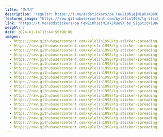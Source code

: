 ```yaml
---
title: "兔几4"
description: "regular: https://t.me/addstickers/pa_FewZi0h1ejMIakJmBe9X_by_SigStick19Bot"
featured_image: "https://raw.githubusercontent.com/kylelin1998/tg-sticker-spreading-worldwide-images/main/img/6a8cba33-e66d-4a59-a246-c2ccbbc36e99.jpg"
link: "https://t.me/addstickers/pa_FewZi0h1ejMIakJmBe9X_by_SigStick19Bot"
weight: 3
date: 2024-01-14T13:44:56+08:00
images:
  - https://raw.githubusercontent.com/kylelin1998/tg-sticker-spreading-worldwide-images/main/img/6a8cba33-e66d-4a59-a246-c2ccbbc36e99.jpg
  - https://raw.githubusercontent.com/kylelin1998/tg-sticker-spreading-worldwide-images/main/img/3ccb70d5-33d3-4d12-850d-dd55a874e8c5.jpg
  - https://raw.githubusercontent.com/kylelin1998/tg-sticker-spreading-worldwide-images/main/img/d206a26f-6b18-4193-94f5-cd8e76c475c8.jpg
  - https://raw.githubusercontent.com/kylelin1998/tg-sticker-spreading-worldwide-images/main/img/b53345ae-40ba-4bba-9c96-0a71b3efffb5.jpg
  - https://raw.githubusercontent.com/kylelin1998/tg-sticker-spreading-worldwide-images/main/img/eb8af146-303e-4c10-b531-9144c1ca2ccf.jpg
  - https://raw.githubusercontent.com/kylelin1998/tg-sticker-spreading-worldwide-images/main/img/cefd8992-462e-4e3e-a81a-65decbe6a47c.jpg
  - https://raw.githubusercontent.com/kylelin1998/tg-sticker-spreading-worldwide-images/main/img/f5acf65e-8641-4bc6-bbb4-c95131b47756.jpg
  - https://raw.githubusercontent.com/kylelin1998/tg-sticker-spreading-worldwide-images/main/img/9f47d971-34ed-4113-896c-dbc17258bc74.jpg
  - https://raw.githubusercontent.com/kylelin1998/tg-sticker-spreading-worldwide-images/main/img/54861bf7-6f82-4b3a-a678-7b6f0759fc3f.jpg
  - https://raw.githubusercontent.com/kylelin1998/tg-sticker-spreading-worldwide-images/main/img/13d16029-714c-4102-9197-75879409b0eb.jpg
  - https://raw.githubusercontent.com/kylelin1998/tg-sticker-spreading-worldwide-images/main/img/ec394e73-2028-4d1d-bd37-9c92a3c4dc84.jpg
  - https://raw.githubusercontent.com/kylelin1998/tg-sticker-spreading-worldwide-images/main/img/dcdc0ff7-7874-49a8-bfb2-d5a8c0811e5a.jpg
  - https://raw.githubusercontent.com/kylelin1998/tg-sticker-spreading-worldwide-images/main/img/b13f0e91-3180-4511-8ea7-1d3d05705ee6.jpg
  - https://raw.githubusercontent.com/kylelin1998/tg-sticker-spreading-worldwide-images/main/img/e53e516b-46f3-4c1e-b492-bfc1dcc0fc0a.jpg
  - https://raw.githubusercontent.com/kylelin1998/tg-sticker-spreading-worldwide-images/main/img/ced60d4e-77cc-473a-8dd5-f4429ff8a8d4.jpg
  - https://raw.githubusercontent.com/kylelin1998/tg-sticker-spreading-worldwide-images/main/img/2a7aabb1-29f7-4755-a06f-e4f97cd9a5a4.jpg
  - https://raw.githubusercontent.com/kylelin1998/tg-sticker-spreading-worldwide-images/main/img/fbb88e2a-f89e-4df3-9b80-e9d4612f1c43.jpg
  - https://raw.githubusercontent.com/kylelin1998/tg-sticker-spreading-worldwide-images/main/img/f4161aa8-e2b1-4574-9ba3-f18e0af5e4cd.jpg
  - https://raw.githubusercontent.com/kylelin1998/tg-sticker-spreading-worldwide-images/main/img/731a2e91-16a7-4d99-9d4f-9708e69214ab.jpg
  - https://raw.githubusercontent.com/kylelin1998/tg-sticker-spreading-worldwide-images/main/img/0edec668-364c-4cca-b3a3-baca475b381c.jpg
---
```


